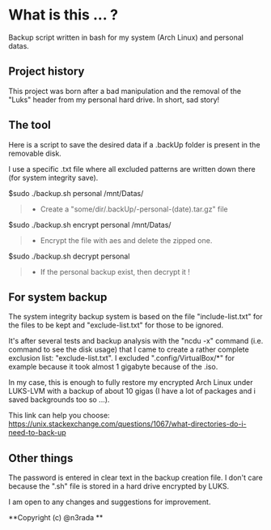 # What is this ... ?
Backup script written in bash for my system (Arch Linux) and personal datas.

## Project history
This project was born after a bad manipulation and the removal of the "Luks" header from my personal hard drive. In short, sad story!

## The tool
Here is a script to save the desired data if a .backUp folder is present in the removable disk.

I use a specific .txt file where all excluded patterns are written down there (for system integrity save).

$sudo ./backup.sh personal /mnt/Datas/
>- Create a "some/dir/.backUp/<yourDistro>-personal-(date).tar.gz" file

$sudo ./backup.sh encrypt personal /mnt/Datas/
>- Encrypt the file with aes and delete the zipped one.

$sudo ./backup.sh decrypt personal
>- If the personal backup exist, then decrypt it !

## For system backup
The system integrity backup system is based on the file "include-list.txt" for the files to be kept and "exclude-list.txt" for those to be ignored. 

It's after several tests and backup analysis with the "ncdu -x" command (i.e. command to see the disk usage) that I came to create a rather complete exclusion list: "exclude-list.txt". I excluded ".config/VirtualBox/*" for example because it took almost 1 gigabyte because of the .iso.

In my case, this is enough to fully restore my encrypted Arch Linux under LUKS-LVM with a backup of about 10 gigas (I have a lot of packages and i saved backgrounds too so ...).

This link can help you choose: https://unix.stackexchange.com/questions/1067/what-directories-do-i-need-to-back-up

## Other things
The password is entered in clear text in the backup creation file.
I don't care because the ".sh" file is stored in a hard drive encrypted by LUKS.


I am open to any changes and suggestions for improvement.


**Copyright (c) @n3rada **

